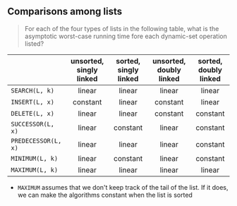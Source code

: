 ## Comparisons among lists

> For each of the four types of lists in the following table, what is
> the asymptotic worst-case running time fore each dynamic-set
> operation listed?

|                     | unsorted, singly linked | sorted, singly linked | unsorted, doubly linked | sorted, doubly linked |
|:--------------------|:-----------------------:|:---------------------:|:-----------------------:|:---------------------:|
| `SEARCH(L, k)`      | linear                  | linear                | linear                  | linear                |
| `INSERT(L, x)`      | constant                | linear                | constant                | linear                |
| `DELETE(L, x)`      | linear                  | linear                | constant                | constant              |
| `SUCCESSOR(L, x)`   | linear                  | constant              | linear                  | constant              |
| `PREDECESSOR(L, x)` | linear                  | linear                | linear                  | constant              |
| `MINIMUM(L, k)`     | linear                  | constant              | linear                  | constant              |
| `MAXIMUM(L, k)`     | linear                  | linear                | linear                  | linear                |

* `MAXIMUM` assumes that we don't keep track of the tail of the list. If it
  does, we can make the algorithms constant when the list is sorted
